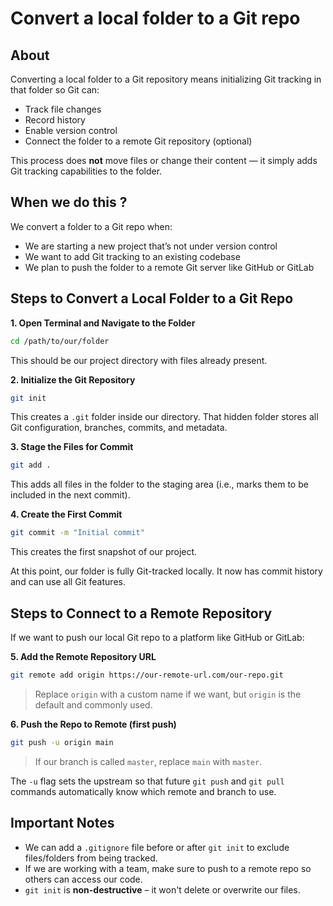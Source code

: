 # Convert a local folder to a Git repo

## About

Converting a local folder to a Git repository means initializing Git tracking in that folder so Git can:

* Track file changes
* Record history
* Enable version control
* Connect the folder to a remote Git repository (optional)

This process does **not** move files or change their content — it simply adds Git tracking capabilities to the folder.

## When we do this ?

We convert a folder to a Git repo when:

* We are starting a new project that’s not under version control
* We want to add Git tracking to an existing codebase
* We plan to push the folder to a remote Git server like GitHub or GitLab

## Steps to Convert a Local Folder to a Git Repo

**1. Open Terminal and Navigate to the Folder**

```bash
cd /path/to/our/folder
```

This should be our project directory with files already present.

**2. Initialize the Git Repository**

```bash
git init
```

This creates a `.git` folder inside our directory. That hidden folder stores all Git configuration, branches, commits, and metadata.

**3. Stage the Files for Commit**

```bash
git add .
```

This adds all files in the folder to the staging area (i.e., marks them to be included in the next commit).

**4. Create the First Commit**

```bash
git commit -m "Initial commit"
```

This creates the first snapshot of our project.

At this point, our folder is fully Git-tracked locally. It now has commit history and can use all Git features.

## Steps to Connect to a Remote Repository

If we want to push our local Git repo to a platform like GitHub or GitLab:

**5. Add the Remote Repository URL**

```bash
git remote add origin https://our-remote-url.com/our-repo.git
```

> Replace `origin` with a custom name if we want, but `origin` is the default and commonly used.

**6. Push the Repo to Remote (first push)**

```bash
git push -u origin main
```

> If our branch is called `master`, replace `main` with `master`.

The `-u` flag sets the upstream so that future `git push` and `git pull` commands automatically know which remote and branch to use.

## Important Notes

* We can add a `.gitignore` file before or after `git init` to exclude files/folders from being tracked.
* If we are working with a team, make sure to push to a remote repo so others can access our code.
* `git init` is **non-destructive** – it won't delete or overwrite our files.

